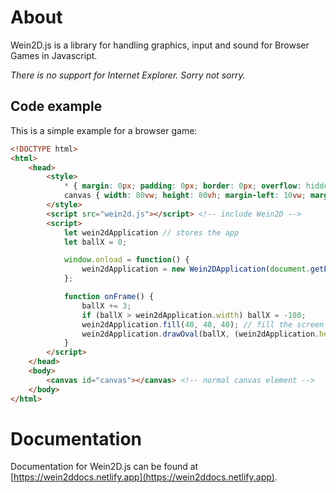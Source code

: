 # About
Wein2D.js is a library for handling graphics, input and sound for Browser Games in Javascript. 

*There is no support for Internet Explorer. Sorry not sorry.*

## Code example
This is a simple example for a browser game:
```html
<!DOCTYPE html>
<html>
    <head>
        <style>
            * { margin: 0px; padding: 0px; border: 0px; overflow: hidden; background-color: #313131; }
            canvas { width: 80vw; height: 80vh; margin-left: 10vw; margin-top: 10vh; background-color: #f1f1f1; }
        </style>
        <script src="wein2d.js"></script> <!-- include Wein2D -->
        <script>
            let wein2dApplication // stores the app
            let ballX = 0;

            window.onload = function() {
                wein2dApplication = new Wein2DApplication(document.getElementById("canvas"), onFrame);
            };

            function onFrame() {
                ballX += 3;
                if (ballX > wein2dApplication.width) ballX = -100;
                wein2dApplication.fill(40, 40, 40); // fill the screen with gray
                wein2dApplication.drawOval(ballX, (wein2dApplication.height - 100) / 2, 100, 100, 255, 255, 255); // draw the ball
            }
        </script>
    </head>
    <body>
        <canvas id="canvas"></canvas> <!-- normal canvas element -->
    </body>
</html>
```

# Documentation
Documentation for Wein2D.js can be found at [https://wein2ddocs.netlify.app](https://wein2ddocs.netlify.app).
